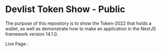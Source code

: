 # Devlist Token Show - Public

The purpose of this repository is to show the Token-2022 that holds a wallet, as well as demonstrate how to make an application in the NextJS framework version 14.1.0.

Live Page : 